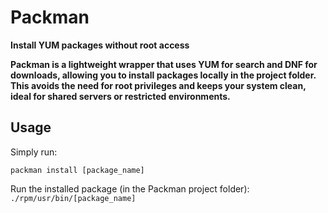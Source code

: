# Packman
**Install YUM packages without root access**

**Packman is a lightweight wrapper that uses YUM for search and DNF for downloads, allowing you to install packages locally in the project folder.
This avoids the need for root privileges and keeps your system clean, ideal for shared servers or restricted environments.**

## Usage

Simply run:

    packman install [package_name]

Run the installed package (in the Packman project folder):
    ```./rpm/usr/bin/[package_name]```


